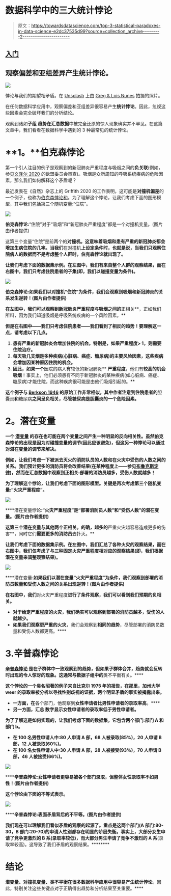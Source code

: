 # 数据科学中的三大统计悖论

> 原文：<https://towardsdatascience.com/top-3-statistical-paradoxes-in-data-science-e2dc37535d99?source=collection_archive---------2----------------------->

## [入门](https://towardsdatascience.com/tagged/getting-started)

## 观察偏差和亚组差异产生统计悖论。

![](img/40c8e4eb72f5bea3787531b2d66b9f26.png)

悖论与我们的期望相矛盾。在 [Unsplash](https://unsplash.com/photos/ltifWJbvhXM?utm_source=unsplash&utm_medium=referral&utm_content=creditCopyText) 上由 [Greg & Lois Nunes](https://unsplash.com/@greg_nunes?utm_source=unsplash&utm_medium=referral&utm_content=creditCopyText) 拍摄的照片。

在任何数据科学应用中，观察偏差和亚组差异很容易产生**统计悖论**。因此，忽视这些因素会完全破坏我们的分析结论。

观察到诸如**子组** **趋势在汇总数据**中被完全还原的惊人现象确实并不罕见。在这篇文章中，我们看看在数据科学中遇到的 3 种最常见的统计悖论。

# **1。**伯克森悖论

第一个引人注目的例子是观察到的新冠肺炎严重程度与吸烟之间的**负关联**(例如，参见[文泽尔 2020](https://ec.europa.eu/jrc/en/publication/smoking-and-covid-19-review-studies-suggesting-protective-effect-smoking-against-covid-19) 的欧盟委员会审查)。吸烟是众所周知的呼吸系统疾病的危险因素，那么我们如何解释这个矛盾呢？

最近发表在《自然》杂志上的 Griffith 2020 的工作表明，这可能是**对撞机偏差**的一个例子，也称为[伯克森悖论和](https://en.wikipedia.org/wiki/Berkson%27s_paradox)。为了理解这个悖论，让我们考虑下面的图形模型，其中我们包括第三个随机变量:“住院”。

![](img/7c878cf88d346b39e59b38baf6ff4656.png)

**伯克森悖论:**“住院”对于“吸烟”和“新冠肺炎严重程度”都是一个对撞机变量。(图片由作者提供)

这第三个变量“住院”是前两个的[](https://en.wikipedia.org/wiki/Collider_(statistics))**对撞机。这意味着吸烟和患有严重的新冠肺炎都会增加生病住院的几率。当我们**在对撞机**上设定条件时，也就是说，当我们只观察住院病人的数据而不是考虑整个人群时，伯克森悖论就出现了。**

**让我们考虑下面的数据集示例。在左图中，我们有来自整个人群的观察结果，而在右图中，我们只考虑住院患者的子集(即，我们以碰撞变量为条件)。**

**![](img/39068ecd73a19bbda5a1a317dad97d22.png)**

**伯克森悖论:如果我们以对撞机“住院”为条件，我们会观察到吸烟和新冠肺炎的关系发生逆转！(图片由作者提供)**

**在左图中，我们可以观察到新冠肺炎严重程度与吸烟之间的**正相关**，正如我们所料，因为我们知道吸烟是呼吸系统疾病的一个风险因素。**

**但是在右图中——我们只考虑住院患者——我们看到了相反的趋势！要理解这一点，请考虑以下几点。**

1.  **患有严重的新冠肺炎会增加住院的机会。特别是，如果严重程度> 1，则需要住院治疗。**
2.  **每天吸几支烟是多种疾病(心脏病、癌症、糖尿病)的主要风险因素，这些疾病会增加因某种原因住院的机会。**
3.  **因此，如果一个**医院的病人**有**较低的新冠肺炎** **严重程度**，他们有**较高的机会吸烟**！事实上，他们必须患有不同于新冠肺炎的某种疾病(如心脏病、癌症、糖尿病)才能住院，而这种疾病很可能是由他们吸烟引起的。**

**这个例子与 [Berkson 1946](https://www.jstor.org/stable/3002000?casa_token=EBVDrF0sqOQAAAAA%3ABvQ5XgFAxop9ZGhFWkgp2cm_Ck0I1jXy27dh8iK6UUaADuPFYJM7lndD9ti_XTTlA2qPawpK4ylyb-jc9F7rNB0bG5iqL6Z4ekwWRWwDDjN4TUEdMw&seq=1#metadata_info_tab_contents) 的原始工作非常相似，其中作者注意到住院患者的**胆囊炎**和**糖尿病**之间呈负相关，尽管糖尿病是胆囊炎的一个危险因素。**

# ****2。潜在变量****

**一个 [**潜变量**](https://en.wikipedia.org/wiki/Latent_variable) 的存在也可能在两个变量之间产生一种明显的反向相关性。虽然伯克森悖论的出现是因为对碰撞变量的调节(因此应该避免)，但这另一种悖论可以通过对潜在变量的调节来解决。**

**例如，让我们考虑一下被派去灭火的消防队员的人数和在火灾中受伤的人数之间的关系。我们预计更多的消防员将会改善结果(在某种程度上——参见[布鲁克斯定律](https://en.wikipedia.org/wiki/Brooks%27s_law))，然而在汇总数据中观察到正相关:**部署的消防员越多，受伤人数就越多**！**

**为了理解这个悖论，让我们考虑下面的图形模型。关键是再次考虑第三个随机变量:“火灾严重程度”。**

**![](img/b7783e1e7081a8af6390442b3119329c.png)**

****潜在变量悖论:**“火灾严重程度”是“部署消防员人数”和“受伤人数”的潜在变量。(图片由作者提供)**

**这第三个潜在变量与其他两个正相关。的确，越多的**严重火灾越容易造成更多的伤害**，同时它们**需要更多的消防员**去扑灭。**

**让我们考虑下面的数据集示例。在左图中，我们汇总了各种火灾的观察结果，而在右图中，我们仅考虑了与三种固定火灾严重程度相对应的观察结果(即，我们根据潜在变量来调整观察结果)。**

**![](img/eccdfc44f3c1cdc86dd3abc028044fe7.png)**

****潜在变量:**如果我们以潜在变量“火灾严重程度”为条件，我们观察到部署的消防员数量和受伤人数之间的关系出现逆转！(图片由作者提供)**

**在右图中，我们**对火灾严重程度**进行了条件观察，我们可以看到我们预期的负相关。**

*   **对于给定严重程度的火灾，我们确实可以观察到部署的消防员越多，受伤的人就越少。**
*   **如果我们观察更严重的火灾**，我们会观察到**相同的趋势**，尽管部署的消防员数量和受伤人数都更高。****

# **3.辛普森悖论**

**[**辛普森悖论**](https://en.m.wikipedia.org/wiki/Simpson%27s_paradox) 是在子群体中一致观察到的趋势，但如果子群体合并，趋势就会反转时出现的令人惊讶的现象。这通常与数据子组中的**类不平衡有关。****

**这个悖论的一个臭名昭著的例子来自比克尔 1975 年的报告，在那里，加州大学 weer 的录取率被分析以寻找性别歧视的证据，两个明显矛盾的事实被揭露出来。**

*   **一方面，在**各个部门，他观察到**女性申请者比男性申请者的录取率高**。****
*   ****另一方面，**汇总** **数字**显示**女性申请者的录取率低于男性申请者**。****

****为了了解这是如何实现的，让我们考虑下面的数据集，它包含两个部门:部门 A 和部门 b。****

*   ****在 100 名男性申请人中:80 人申请 A 部，68 人被录取(85%)，20 人申请 B 部，12 人被录取(60%)。****
*   ****在 100 名女性申请人中:30 人申请 A 部，28 人被接受(93%)，70 人申请 B 部，46 人被接受(66%)。****

****![](img/c24d2458eff42a0ec5d0c92f21b401ad.png)****

******辛普森悖论:**女性申请者更容易被各个部门录取，但整体女性录取率不如男性！(图片由作者提供)****

****这个悖论由下面的不等式表示。****

****![](img/4e8956eb7b8a22665d664afcc6b0e9b0.png)****

******辛普森悖论:**表面矛盾背后的不平等。(图片由作者提供)****

****我们现在可以理解我们看似矛盾的观察的起源了。重点是这两个部门(A 部门:80-30，B 部门:20-70)的申请人性别都存在明显的**阶层失衡**。事实上，****大部分女生申请了竞争更激烈的 B 系**(录取率较低)，而****大部分男生申请了竞争不激烈的 A 系**(录取率较高)。这导致了我们矛盾的观察结果。********

# ******结论******

******潜变量**、**对撞机变量**、**类不平衡**在很多数据科学应用中很容易产生**统计悖论**。因此，特别关注这些关键点对于正确得出趋势和分析结果至关重要。****